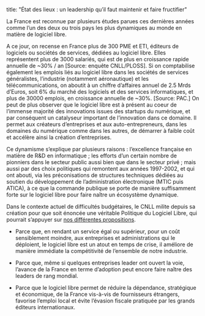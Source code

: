 title: "État des lieux : un leadership qu’il faut maintenir et faire fructifier"

La France est reconnue par plusieurs études parues ces dernières années comme l’un des deux ou trois pays les plus dynamiques au monde en matière de logiciel libre.

A ce jour, on recense en France plus de 300 PME et ETI, éditeurs de logiciels ou sociétés de services, dédiées au logiciel libre. Elles représentent plus de 3000 salariés, qui est de plus en croissance rapide annuelle de ~30% / an [Source: enquête CNLL/PLOSS]. Si on comptabilise également les emplois liés au logiciel libre dans les sociétés de services généralistes, l’industrie (notamment aéronautique) et les télécommunications, on aboutit à un chiffre d’affaires annuel de 2.5 Mrds d’Euros, soit 6% du marché des logiciels et des services informatiques, et plus de 30000 emplois, en croissance annuelle de ~30%. [Source: PAC.] On peut de plus observer que le logiciel libre est à présent au coeur de l’immense majorité des innovations issues des startups du numérique, et par conséquent un catalyseur important de l’innovation dans ce domaine. Il permet aux créateurs d’entreprises et aux auto-entrepreneurs, dans les domaines du numérique comme dans les autres, de démarrer à faible coût et accélère ainsi la création d’entreprises.

Ce dynamisme s’explique par plusieurs raisons : l’excellence française en matière de R&D en informatique ; les efforts d’un certain nombre de pionniers dans le secteur public aussi bien que dans le secteur privé ; mais aussi par des choix politiques qui remontent aux années 1997-2002, et qui ont abouti, via les préconisations de structures techniques dédiées au soutien du développement de l’administration électronique (MTIC puis ATICA), à ce que la commande publique se porte de manière suffisamment forte sur le logiciel libre pour faire naître un écosystème dynamique.

Dans le contexte actuel de difficultés budgétaires, le CNLL milite depuis sa création pour que soit énoncée une véritable Politique du Logiciel Libre, qui pourrait s’appuyer sur [nos différentes propositions](/positions/).

- Parce que, en rendant un service égal ou supérieur, pour un coût sensiblement moindre, aux entreprises et administrations qui le déploient, le logiciel libre est un atout en temps de crise, il améliore de manière immédiate la compétitivité de l’ensemble de notre industrie.

- Parce que, même si quelques entreprises leader ont ouvert la voie, l’avance de la France en terme d’adoption peut encore faire naître des leaders de rang mondial.

- Parce que le logiciel libre permet de réduire la dépendance, stratégique et économique, de la France vis-à-vis de fournisseurs étrangers, favorise l’emploi local et évite l’évasion fiscale pratiquée par les grands éditeurs internationaux.

